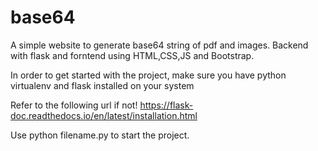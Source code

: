 # base64
A simple website to generate base64 string of pdf and images.
Backend with flask and forntend using HTML,CSS,JS and Bootstrap.


In order to get started with the project, make sure you have python virtualenv 
and flask installed on your system

Refer to the following url if not!
https://flask-doc.readthedocs.io/en/latest/installation.html

Use python filename.py to start the project.
